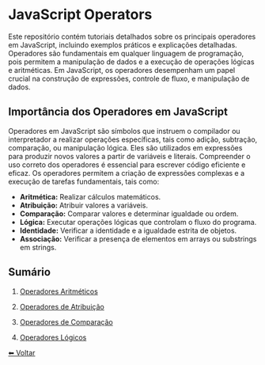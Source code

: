 # JavaScript Operators

Este repositório contém tutoriais detalhados sobre os principais operadores em JavaScript, incluindo exemplos práticos e explicações detalhadas. Operadores são fundamentais em qualquer linguagem de programação, pois permitem a manipulação de dados e a execução de operações lógicas e aritméticas. Em JavaScript, os operadores desempenham um papel crucial na construção de expressões, controle de fluxo, e manipulação de dados.

## Importância dos Operadores em JavaScript

Operadores em JavaScript são símbolos que instruem o compilador ou interpretador a realizar operações específicas, tais como adição, subtração, comparação, ou manipulação lógica. Eles são utilizados em expressões para produzir novos valores a partir de variáveis e literais. Compreender o uso correto dos operadores é essencial para escrever código eficiente e eficaz. Os operadores permitem a criação de expressões complexas e a execução de tarefas fundamentais, tais como:

- **Aritmética:** Realizar cálculos matemáticos.
- **Atribuição:** Atribuir valores a variáveis.
- **Comparação:** Comparar valores e determinar igualdade ou ordem.
- **Lógica:** Executar operações lógicas que controlam o fluxo do programa.
- **Identidade:** Verificar a identidade e a igualdade estrita de objetos.
- **Associação:** Verificar a presença de elementos em arrays ou substrings em strings.

## Sumário

1. [Operadores Aritméticos](cap2-01-operadores_aritmeticos_javascript.md)

2. [Operadores de Atribuição](cap2-02-operadores_de_atribuicao_javascript.md)

3. [Operadores de Comparação](cap2-03-operadores_de_comparacao_javascript.md)

4. [Operadores Lógicos](cap2-04-operadores_logicos_javascript)

[⬅ Voltar ](../README.md)
